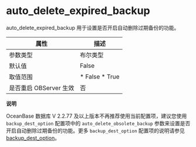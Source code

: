 auto_delete_expired_backup 
===============================================

auto_delete_expired_backup 用于设置是否开启自动删除过期备份的功能。


|      **属性**      |                                                 **描述**                                                 |
|------------------|--------------------------------------------------------------------------------------------------------|
| 参数类型             | 布尔类型                                                                                                   |
| 默认值              | False                                                                                                  |
| 取值范围             | * False   * True    |
| 是否重启 OBServer 生效 | 否                                                                                                      |


**说明**



OceanBase 数据库 V 2.2.77 及以上版本不再推荐使用当前配置项，建议您使用 `backup_dest_option` 配置项中的 `auto_delete_obsolete_backup` 参数来设置是否开启自动删除过期备份的功能。更多 `backup_dest_option` 配置项的说明请参见 [backup_dest_option](/zh-CN/12.reference-guide/3.system-configuration-items/18.backup_dest_option.md)。
